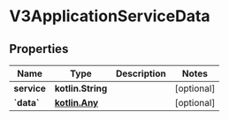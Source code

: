 
# V3ApplicationServiceData

## Properties
Name | Type | Description | Notes
------------ | ------------- | ------------- | -------------
**service** | **kotlin.String** |  |  [optional]
**&#x60;data&#x60;** | [**kotlin.Any**](.md) |  |  [optional]



